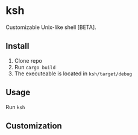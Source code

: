 # ksh

Customizable Unix-like shell [BETA].

## Install

1. Clone repo
2. Run ```cargo build```
3. The executeable is located in ```ksh/target/debug```

## Usage

Run ```ksh```

## Customization